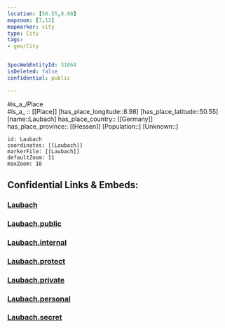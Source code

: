 ```yaml
---
location: [50.55,8.98] 
mapzoom: [7,12] 
mapmarker: city 
type: City
tags:
- geo/City


SpocWebEntityId: 31864
isDeleted: false
confidential: public

---
```

#is_a_/Place  
#is_a_ :: [[Place]] 
[has_place_longitude::8.98] 
[has_place_latitude::50.55] 
[name::Laubach] 
has_place_country:: [[Germany]]  
has_place_province:: [[Hessen]] 
[Population::] 
[Unknown::] 


```leaflet
id: Laubach
coordinates: [[Laubach]] 
markerFile: [[Laubach]] 
defaultZoom: 11 
maxZoom: 18
```


## Confidential Links & Embeds: 

### [Laubach](/_Standards/Earth/Continent/Europe/Europe~Central/Germany/Germany~West/Hessen/counties~Hessen/Gießen/cities~Gießen/Laubach.md) 

### [Laubach.public](/_public/Earth/Continent/Europe/Europe~Central/Germany/Germany~West/Hessen/counties~Hessen/Gießen/cities~Gießen/Laubach.public.md) 

### [Laubach.internal](/_internal/Earth/Continent/Europe/Europe~Central/Germany/Germany~West/Hessen/counties~Hessen/Gießen/cities~Gießen/Laubach.internal.md) 

### [Laubach.protect](/_protect/Earth/Continent/Europe/Europe~Central/Germany/Germany~West/Hessen/counties~Hessen/Gießen/cities~Gießen/Laubach.protect.md) 

### [Laubach.private](/_private/Earth/Continent/Europe/Europe~Central/Germany/Germany~West/Hessen/counties~Hessen/Gießen/cities~Gießen/Laubach.private.md) 

### [Laubach.personal](/_personal/Earth/Continent/Europe/Europe~Central/Germany/Germany~West/Hessen/counties~Hessen/Gießen/cities~Gießen/Laubach.personal.md) 

### [Laubach.secret](/_secret/Earth/Continent/Europe/Europe~Central/Germany/Germany~West/Hessen/counties~Hessen/Gießen/cities~Gießen/Laubach.secret.md)

